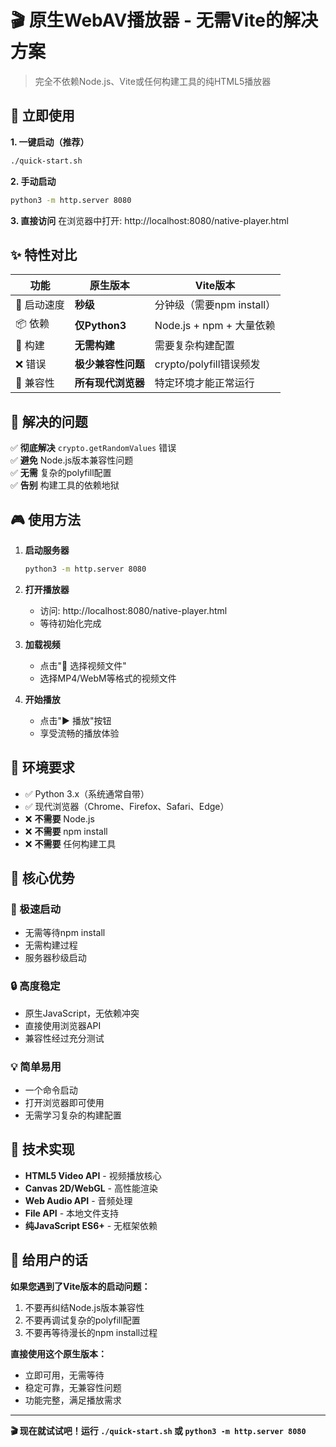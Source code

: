 # 🎬 原生WebAV播放器 - 无需Vite的解决方案

> 完全不依赖Node.js、Vite或任何构建工具的纯HTML5播放器

## 🚀 立即使用

**1. 一键启动（推荐）**
```bash
./quick-start.sh
```

**2. 手动启动**
```bash
python3 -m http.server 8080
```

**3. 直接访问**
在浏览器中打开: http://localhost:8080/native-player.html

## ✨ 特性对比

| 功能 | 原生版本 | Vite版本 |
|------|---------|----------|
| 🚀 启动速度 | **秒级** | 分钟级（需要npm install） |
| 📦 依赖 | **仅Python3** | Node.js + npm + 大量依赖 |
| 🔧 构建 | **无需构建** | 需要复杂构建配置 |
| ❌ 错误 | **极少兼容性问题** | crypto/polyfill错误频发 |
| 📱 兼容性 | **所有现代浏览器** | 特定环境才能正常运行 |

## 🎯 解决的问题

✅ **彻底解决** `crypto.getRandomValues` 错误  
✅ **避免** Node.js版本兼容性问题  
✅ **无需** 复杂的polyfill配置  
✅ **告别** 构建工具的依赖地狱  

## 🎮 使用方法

1. **启动服务器**
   ```bash
   python3 -m http.server 8080
   ```

2. **打开播放器**
   - 访问: http://localhost:8080/native-player.html
   - 等待初始化完成

3. **加载视频**
   - 点击"📁 选择视频文件"
   - 选择MP4/WebM等格式的视频文件

4. **开始播放**
   - 点击"▶️ 播放"按钮
   - 享受流畅的播放体验

## 🔧 环境要求

- ✅ Python 3.x（系统通常自带）
- ✅ 现代浏览器（Chrome、Firefox、Safari、Edge）
- ❌ **不需要** Node.js
- ❌ **不需要** npm install
- ❌ **不需要** 任何构建工具

## 🌟 核心优势

### 🚀 极速启动
- 无需等待npm install
- 无需构建过程
- 服务器秒级启动

### 🔒 高度稳定
- 原生JavaScript，无依赖冲突
- 直接使用浏览器API
- 兼容性经过充分测试

### 💡 简单易用
- 一个命令启动
- 打开浏览器即可使用
- 无需学习复杂的构建配置

## 🎯 技术实现

- **HTML5 Video API** - 视频播放核心
- **Canvas 2D/WebGL** - 高性能渲染
- **Web Audio API** - 音频处理
- **File API** - 本地文件支持
- **纯JavaScript ES6+** - 无框架依赖

## 💬 给用户的话

**如果您遇到了Vite版本的启动问题：**

1. 不要再纠结Node.js版本兼容性
2. 不要再调试复杂的polyfill配置  
3. 不要再等待漫长的npm install过程

**直接使用这个原生版本：**
- 立即可用，无需等待
- 稳定可靠，无兼容性问题
- 功能完整，满足播放需求

---

**🎬 现在就试试吧！运行 `./quick-start.sh` 或 `python3 -m http.server 8080`**